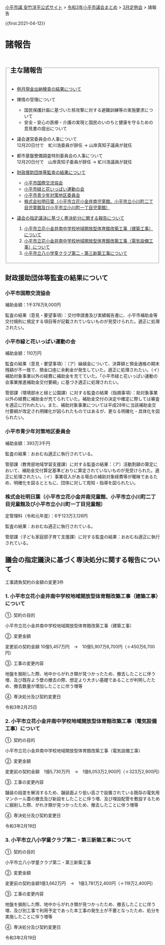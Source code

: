 <p class="breadcrumbs"><a href="https://yasutakeyohei.com/">小平市議 安竹洋平公式サイト</a> > <a href="../index.md">令和3年小平市議会まとめ</a> > <a href="./index.md">3月定例会</a> > 諸報告</p>

{{first:2021-04-12}}

# 諸報告

<fieldset class="nittei">
  <legend>
    <h2> 主な諸報告 </h2>
  </legend>
  <div>

- [例月現金出納検査の結果について](../reigetu.md)

- 陳情の受理について
  - 国民保護計画に基づいた核攻撃に対する避難訓練等の実施要求について
  - 安全・安心の医療・介護の実現と国民のいのちと健康を守るための意見書の提出について

- 議会運営委員会の人事について  
12月20日付で　虻川浩委員が辞任 → 山岸真知子議員が就任

- 都市基盤整備調査特別委員会の人事について  
12月20日付で　山岸真知子委員が辞任 → 虻川浩議員が就任

- [財政援助団体等監査の結果について](#財政援助団体等監査の結果について)
  - [小平市国際交流協会](#小平市国際交流協会)
  - [小平市緑と花いっぱい運動の会](#小平市緑と花いっぱい運動の会)
  - [小平市青少年対策地区委員会](#小平市青少年対策地区委員会)
  - [株式会社明日葉（小平市立花小金井南児童館、小平市立小川町二丁目児童館及び小平市立小川町一丁目児童館）](#株式会社明日葉小平市立花小金井南児童館小平市立小川町二丁目児童館及び小平市立小川町一丁目児童館)

- [議会の指定議決に基づく専決処分に関する報告について](#議会の指定議決に基づく専決処分に関する報告について)
  1. [小平市立花小金井南中学校地域開放型体育館改築工事（建築工事）について](#1-小平市立花小金井南中学校地域開放型体育館改築工事建築工事について)
  1. [小平市立花小金井南中学校地域開放型体育館改築工事（電気設備工事）について](#2-小平市立花小金井南中学校地域開放型体育館改築工事電気設備工事について)
  1. [小平市立八小学童クラブ第二・第三新築工事について](#3-小平市立八小学童クラブ第二第三新築工事について)

  </div>
</fieldset>

## 財政援助団体等監査の結果について

### 小平市国際交流協会

補助金額：1千376万8,000円

監査の結果（意見・要望事項）：交付申請書及び実績報告書に、小平市補助金等交付規則に規定する項目等が記載されていないものが見受けられた。適正に処理されたい。

### 小平市緑と花いっぱい運動の会

補助金額：110万円

監査の結果（意見・要望事項）：（ア）繰越金について、決算額と預金通帳の期末残額が不一致で、預金口座に余剰金が発生していた。適正に処理されたい。（イ）補助対象事業以外の経費に補助金を充てていた｡「小平市緑と花いっぱい運動の会事業推進補助金交付要綱」に基づき適正に処理されたい。

管部課（環境部水と緑と公園課）に対する監査の結果（指摘事項）：助対象事業以外の経費に補助金が充てられていた。補助金交付の決定や確定に際しては審査を適正に行われたい。また、補助対象事業については平成28年に当該補助金交付要綱が改定され明確化が図られたものではあるが、更なる明確化・具体化を図られたい。

### 小平市青少年対策地区委員会

補助金額：393万3千円

監査の結果：おおむね適正に執行されている。

管部課（教育部地域学習支援課）に対する監査の結果：（ア）活動割額の算定において、補助金交付算定基準どおりに算定されていないものが見受けられた。適正に処理されたい。（イ）事業収入がある場合の補助対象経費等が暖昧であるため、明確化を図るとともに、団体に対して周知・指導を図られたい。

### 株式会社明日葉（小平市立花小金井南児童館、小平市立小川町二丁目児童館及び小平市立小川町一丁目児童館）

定管理料（令和元年度）：6千123万3,126円

監査の結果：おおむね適正に執行されている。

管部課（子ども家庭部子育て支援課）に対する監査の結果：おおむね適正に執行されている。

## 議会の指定議決に基づく専決処分に関する報告について

工事請負契約の金額の変更3件

### 1. 小平市立花小金井南中学校地域開放型体育館改築工事（建築工事）について

①. 契約の目的

小平市立花小金井南中学校地域開放型体育館改築工事（建築工事）

②. 変更金額

変更前の契約金額 10億5,457万円　→　10億5,907万6,700円（＋450万6,700円）

③. 工事の変更内容

地盤を掘削した際、地中からがれき類が見つかったため、撤去したことに伴う増、及び既存よう壁の撤去の際、想定より大きい基礎であることが判明したため、撤去数量が増加したことに伴う増等

④. 専決処分及び契約変更日

令和3年2月25日

### 2. 小平市立花小金井南中学校地域開放型体育館改築工事（電気設備工事）について

①. 契約の目的

小平市立花小金井南中学校地域開放型体育館改築工事（電気設備工事）

②. 変更金額

変更前の契約金額　1億5,730万円　→　1億6,053万2,900円（＋323万2,900円）

③. 工事の変更内容

舗装の段差を解消するため、舗装面より低い高さで設置されている既存の電気用マンホール蓋の撤去及び新設をしたことに伴う増、及び埋設配管を敷設するために掘削した際、がれき類が見つかったため、撤去したことに伴う増等

④. 専決処分及び契約変更日

令和3年2月19日

### 3. 小平市立八小学童クラブ第二・第三新築工事について

①. 契約の目的

小平市立八小学童クラブ第二・第三新築工事

②. 変更金額

変更前の契約金額1億3,662万円　→　1億3,781万2,400円（＋119万2,400円）

③. 工事の変更内容

地盤を掘削した際、地中からがれき類が見つかったため、撤去したことに伴う増、及び別工事で利用予定であった本工事の発生土が不要となったため、処分を実施したことに伴う増等

④. 専決処分及び契約変更日

令和3年2月19日
